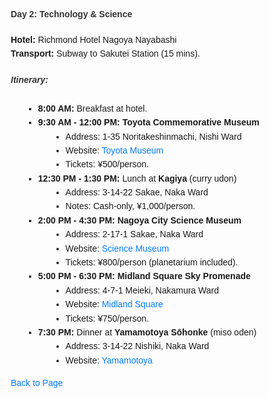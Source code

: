<!DOCTYPE html>
<html>
<head>
    <title>Day 2</title>
    <style>
        body {
            font-family: Arial, sans-serif;
            line-height: 1.6;
            margin: 20px;
        }
        h4, h5 {
            color: #333;
        }
        ul {
            list-style-type: disc;
            margin-left: 20px;
        }
        a {
            color: #007BFF;
            text-decoration: none;
        }
        a:hover {
            text-decoration: underline;
        }
    </style>
</head>
<body>
    <div>
        <h4><strong>Day 2: Technology & Science</strong></h4>
        <p><strong>Hotel:</strong> Richmond Hotel Nagoya Nayabashi<br>
        <strong>Transport:</strong> Subway to Sakutei Station (15 mins).</p>
        <h5>Itinerary:</h5>
        <ul>
            <li><strong>8:00 AM:</strong> Breakfast at hotel.</li>
            <li><strong>9:30 AM - 12:00 PM:</strong> <strong>Toyota Commemorative Museum</strong>
                <ul>
                    <li>Address: 1-35 Noritakeshinmachi, Nishi Ward</li>
                    <li>Website: <a href="https://www.tcmit.org/">Toyota Museum</a></li>
                    <li>Tickets: ¥500/person.</li>
                </ul>
            </li>
            <li><strong>12:30 PM - 1:30 PM:</strong> Lunch at <strong>Kagiya</strong> (curry udon)
                <ul>
                    <li>Address: 3-14-22 Sakae, Naka Ward</li>
                    <li>Notes: Cash-only, ¥1,000/person.</li>
                </ul>
            </li>
            <li><strong>2:00 PM - 4:30 PM:</strong> <strong>Nagoya City Science Museum</strong>
                <ul>
                    <li>Address: 2-17-1 Sakae, Naka Ward</li>
                    <li>Website: <a href="https://www.ncsm.city.nagoya.jp/en/">Science Museum</a></li>
                    <li>Tickets: ¥800/person (planetarium included).</li>
                </ul>
            </li>
            <li><strong>5:00 PM - 6:30 PM:</strong> <strong>Midland Square Sky Promenade</strong>
                <ul>
                    <li>Address: 4-7-1 Meieki, Nakamura Ward</li>
                    <li>Website: <a href="https://www.midland-square.com/">Midland Square</a></li>
                    <li>Tickets: ¥750/person.</li>
                </ul>
            </li>
            <li><strong>7:30 PM:</strong> Dinner at <strong>Yamamotoya Sōhonke</strong> (miso oden)
                <ul>
                    <li>Address: 3-14-22 Nishiki, Naka Ward</li>
                    <li>Website: <a href="https://www.yamamotoya.co.jp/">Yamamotoya</a></li>
                </ul>
            </li>
        </ul>
        <p><a href="https://inducedcandle172.github.io/inducedcandle172">Back to Page</a></p>
    </div>
</body>
</html>